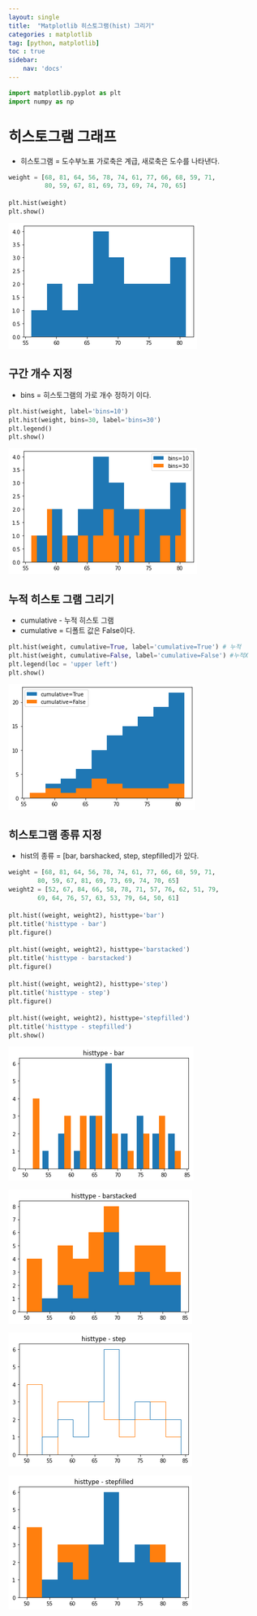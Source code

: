```yaml
---
layout: single
title:  "Matplotlib 히스토그램(hist) 그리기"
categories : matplotlib
tag: [python, matplotlib]
toc : true
sidebar:
    nav: 'docs'
---
```



```python
import matplotlib.pyplot as plt
import numpy as np
```

# 히스토그램 그래프
- 히스토그램 = 도수부노표 가로축은 계급, 새로축은 도수를 나타낸다.


```python
weight = [68, 81, 64, 56, 78, 74, 61, 77, 66, 68, 59, 71,
          80, 59, 67, 81, 69, 73, 69, 74, 70, 65]

plt.hist(weight)
plt.show()
```


![Foo](/images/Matplotlib_10_files/Matplotlib_10_2_0.png)


## 구간 개수 지정
- bins = 히스토그램의 가로 개수 정하기 이다.


```python
plt.hist(weight, label='bins=10')
plt.hist(weight, bins=30, label='bins=30')
plt.legend()
plt.show()
```


![Foo](/images/Matplotlib_10_files/Matplotlib_10_4_0.png)


## 누적 히스토 그램 그리기
- cumulative - 누적 히스토 그램
- cumulative = 디폴트 값은 False이다.


```python
plt.hist(weight, cumulative=True, label='cumulative=True') # 누적
plt.hist(weight, cumulative=False, label='cumulative=False') #누적X
plt.legend(loc = 'upper left')
plt.show()
```


![Foo](/images/Matplotlib_10_files/Matplotlib_10_6_0.png)


## 히스토그램 종류 지정
- hist의 종류 = [bar, barshacked, step, stepfilled]가 있다.


```python
weight = [68, 81, 64, 56, 78, 74, 61, 77, 66, 68, 59, 71,
        80, 59, 67, 81, 69, 73, 69, 74, 70, 65]
weight2 = [52, 67, 84, 66, 58, 78, 71, 57, 76, 62, 51, 79,
        69, 64, 76, 57, 63, 53, 79, 64, 50, 61]

plt.hist((weight, weight2), histtype='bar')
plt.title('histtype - bar')
plt.figure()

plt.hist((weight, weight2), histtype='barstacked')
plt.title('histtype - barstacked')
plt.figure()

plt.hist((weight, weight2), histtype='step')
plt.title('histtype - step')
plt.figure()

plt.hist((weight, weight2), histtype='stepfilled')
plt.title('histtype - stepfilled')
plt.show()

```


![Foo](/images/Matplotlib_10_files/Matplotlib_10_8_0.png)



![Foo](/images/Matplotlib_10_files/Matplotlib_10_8_1.png)



![Foo](/images/Matplotlib_10_files/Matplotlib_10_8_2.png)



![Foo](/images/Matplotlib_10_files/Matplotlib_10_8_3.png)



```python

```
